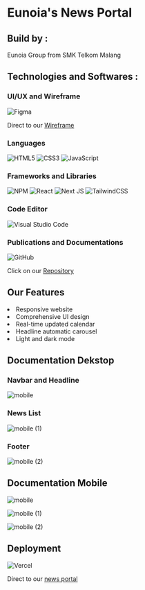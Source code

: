 # Eunoia's News Portal

## Build by : 

Eunoia Group from SMK Telkom Malang

## Technologies and Softwares :
### UI/UX and Wireframe
![Figma](https://img.shields.io/badge/figma-%23F24E1E.svg?style=for-the-badge&logo=figma&logoColor=white)

Direct to our [Wireframe](https://www.figma.com/community/file/1220719797731478608)

### Languages
![HTML5](https://img.shields.io/badge/html5-%23E34F26.svg?style=for-the-badge&logo=html5&logoColor=white)
![CSS3](https://img.shields.io/badge/css3-%231572B6.svg?style=for-the-badge&logo=css3&logoColor=white)
![JavaScript](https://img.shields.io/badge/javascript-%23323330.svg?style=for-the-badge&logo=javascript&logoColor=%23F7DF1E)

### Frameworks and Libraries
![NPM](https://img.shields.io/badge/NPM-%23CB3837.svg?style=for-the-badge&logo=npm&logoColor=white)
![React](https://img.shields.io/badge/react-%2320232a.svg?style=for-the-badge&logo=react&logoColor=%2361DAFB)
![Next JS](https://img.shields.io/badge/Next-black?style=for-the-badge&logo=next.js&logoColor=white)
![TailwindCSS](https://img.shields.io/badge/tailwindcss-%2338B2AC.svg?style=for-the-badge&logo=tailwind-css&logoColor=white)

### Code Editor
![Visual Studio Code](https://img.shields.io/badge/Visual%20Studio%20Code-0078d7.svg?style=for-the-badge&logo=visual-studio-code&logoColor=white)

### Publications and Documentations
![GitHub](https://img.shields.io/badge/github-%23121011.svg?style=for-the-badge&logo=github&logoColor=white)

Click on our [Repository](https://github.com/Eunoia-DBT-Malang/NewsPortal_Chapter-3)

## Our Features
<li> Responsive website
<li> Comprehensive UI design
<li> Real-time updated calendar
<li> Headline automatic carousel
<li> Light and dark mode

## Documentation Dekstop
### Navbar and Headline
![mobile](https://user-images.githubusercontent.com/99931057/227699206-e86e7892-cc1b-4c8c-9ca7-c0988fd375d5.png)

### News List
![mobile (1)](https://user-images.githubusercontent.com/99931057/227699255-4a3c1806-d535-4889-92d0-a4bc21acf366.png)

### Footer
![mobile (2)](https://user-images.githubusercontent.com/99931057/227699284-8f98f40d-20f9-4ac1-af43-e69c8280bd16.png)

## Documentation Mobile
![mobile](https://user-images.githubusercontent.com/99931057/227710769-0dfe0152-fbe7-4bb8-b631-3624d8a9d92d.png)  

![mobile (1)](https://user-images.githubusercontent.com/99931057/227710773-19271447-61d2-4711-ae40-2c94223eaf0b.png) 

![mobile (2)](https://user-images.githubusercontent.com/99931057/227710775-3c37c791-c2c9-48ba-a7bc-ed005835f64c.png)

## Deployment
![Vercel](https://img.shields.io/badge/vercel-%23000000.svg?style=for-the-badge&logo=vercel&logoColor=white)

Direct to our [news portal](https://eunoia-news-app.vercel.app/)

